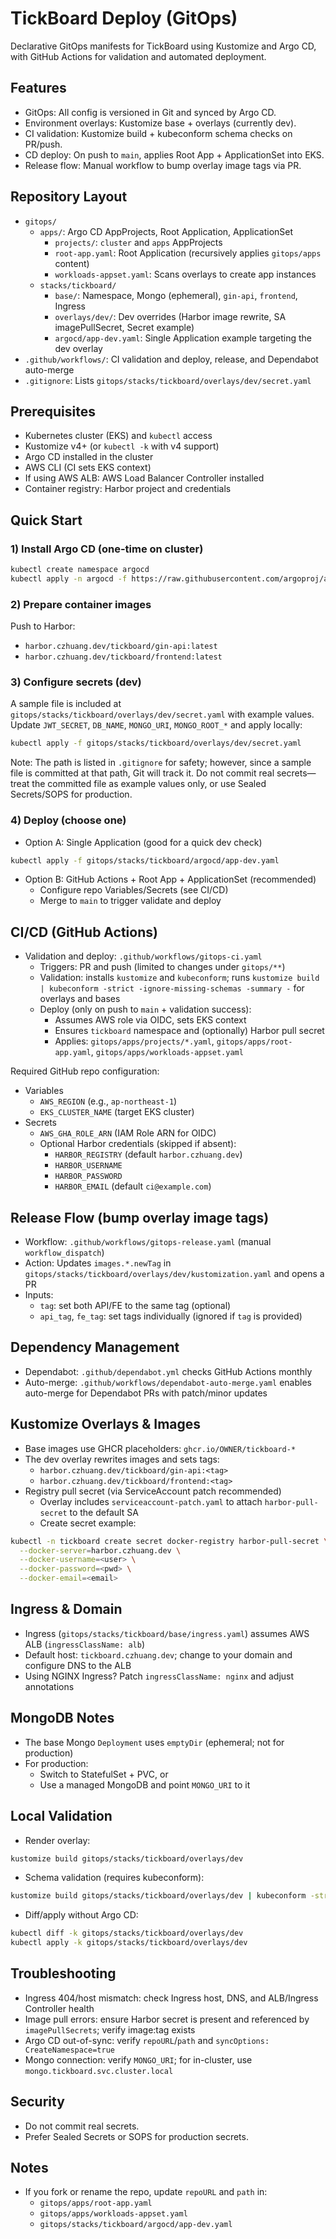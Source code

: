 # TickBoard Deploy (GitOps)

Declarative GitOps manifests for TickBoard using Kustomize and Argo CD, with GitHub Actions for validation and automated deployment.

## Features
- GitOps: All config is versioned in Git and synced by Argo CD.
- Environment overlays: Kustomize base + overlays (currently dev).
- CI validation: Kustomize build + kubeconform schema checks on PR/push.
- CD deploy: On push to `main`, applies Root App + ApplicationSet into EKS.
- Release flow: Manual workflow to bump overlay image tags via PR.

## Repository Layout
- `gitops/`
  - `apps/`: Argo CD AppProjects, Root Application, ApplicationSet
    - `projects/`: `cluster` and `apps` AppProjects
    - `root-app.yaml`: Root Application (recursively applies `gitops/apps` content)
    - `workloads-appset.yaml`: Scans overlays to create app instances
  - `stacks/tickboard/`
    - `base/`: Namespace, Mongo (ephemeral), `gin-api`, `frontend`, Ingress
    - `overlays/dev/`: Dev overrides (Harbor image rewrite, SA imagePullSecret, Secret example)
    - `argocd/app-dev.yaml`: Single Application example targeting the dev overlay
- `.github/workflows/`: CI validation and deploy, release, and Dependabot auto-merge
- `.gitignore`: Lists `gitops/stacks/tickboard/overlays/dev/secret.yaml`

## Prerequisites
- Kubernetes cluster (EKS) and `kubectl` access
- Kustomize v4+ (or `kubectl -k` with v4 support)
- Argo CD installed in the cluster
- AWS CLI (CI sets EKS context)
- If using AWS ALB: AWS Load Balancer Controller installed
- Container registry: Harbor project and credentials

## Quick Start
### 1) Install Argo CD (one-time on cluster)
```bash
kubectl create namespace argocd
kubectl apply -n argocd -f https://raw.githubusercontent.com/argoproj/argo-cd/stable/manifests/install.yaml
```

### 2) Prepare container images
Push to Harbor:
- `harbor.czhuang.dev/tickboard/gin-api:latest`
- `harbor.czhuang.dev/tickboard/frontend:latest`

### 3) Configure secrets (dev)
A sample file is included at `gitops/stacks/tickboard/overlays/dev/secret.yaml` with example values. Update `JWT_SECRET`, `DB_NAME`, `MONGO_URI`, `MONGO_ROOT_*` and apply locally:
```bash
kubectl apply -f gitops/stacks/tickboard/overlays/dev/secret.yaml
```
Note: The path is listed in `.gitignore` for safety; however, since a sample file is committed at that path, Git will track it. Do not commit real secrets—treat the committed file as example values only, or use Sealed Secrets/SOPS for production.

### 4) Deploy (choose one)
- Option A: Single Application (good for a quick dev check)
```bash
kubectl apply -f gitops/stacks/tickboard/argocd/app-dev.yaml
```
- Option B: GitHub Actions + Root App + ApplicationSet (recommended)
  - Configure repo Variables/Secrets (see CI/CD)
  - Merge to `main` to trigger validate and deploy

## CI/CD (GitHub Actions)
- Validation and deploy: `.github/workflows/gitops-ci.yaml`
  - Triggers: PR and push (limited to changes under `gitops/**`)
  - Validation: installs `kustomize` and `kubeconform`; runs `kustomize build | kubeconform -strict -ignore-missing-schemas -summary -` for overlays and bases
  - Deploy (only on push to `main` + validation success):
    - Assumes AWS role via OIDC, sets EKS context
    - Ensures `tickboard` namespace and (optionally) Harbor pull secret
    - Applies: `gitops/apps/projects/*.yaml`, `gitops/apps/root-app.yaml`, `gitops/apps/workloads-appset.yaml`

Required GitHub repo configuration:
- Variables
  - `AWS_REGION` (e.g., `ap-northeast-1`)
  - `EKS_CLUSTER_NAME` (target EKS cluster)
- Secrets
  - `AWS_GHA_ROLE_ARN` (IAM Role ARN for OIDC)
  - Optional Harbor credentials (skipped if absent):
    - `HARBOR_REGISTRY` (default `harbor.czhuang.dev`)
    - `HARBOR_USERNAME`
    - `HARBOR_PASSWORD`
    - `HARBOR_EMAIL` (default `ci@example.com`)

## Release Flow (bump overlay image tags)
- Workflow: `.github/workflows/gitops-release.yaml` (manual `workflow_dispatch`)
- Action: Updates `images.*.newTag` in `gitops/stacks/tickboard/overlays/dev/kustomization.yaml` and opens a PR
- Inputs:
  - `tag`: set both API/FE to the same tag (optional)
  - `api_tag`, `fe_tag`: set tags individually (ignored if `tag` is provided)

## Dependency Management
- Dependabot: `.github/dependabot.yml` checks GitHub Actions monthly
- Auto-merge: `.github/workflows/dependabot-auto-merge.yaml` enables auto-merge for Dependabot PRs with patch/minor updates

## Kustomize Overlays & Images
- Base images use GHCR placeholders: `ghcr.io/OWNER/tickboard-*`
- The dev overlay rewrites images and sets tags:
  - `harbor.czhuang.dev/tickboard/gin-api:<tag>`
  - `harbor.czhuang.dev/tickboard/frontend:<tag>`
- Registry pull secret (via ServiceAccount patch recommended)
  - Overlay includes `serviceaccount-patch.yaml` to attach `harbor-pull-secret` to the default SA
  - Create secret example:
```bash
kubectl -n tickboard create secret docker-registry harbor-pull-secret \
  --docker-server=harbor.czhuang.dev \
  --docker-username=<user> \
  --docker-password=<pwd> \
  --docker-email=<email>
```

## Ingress & Domain
- Ingress (`gitops/stacks/tickboard/base/ingress.yaml`) assumes AWS ALB (`ingressClassName: alb`)
- Default host: `tickboard.czhuang.dev`; change to your domain and configure DNS to the ALB
- Using NGINX Ingress? Patch `ingressClassName: nginx` and adjust annotations

## MongoDB Notes
- The base Mongo `Deployment` uses `emptyDir` (ephemeral; not for production)
- For production:
  - Switch to StatefulSet + PVC, or
  - Use a managed MongoDB and point `MONGO_URI` to it

## Local Validation
- Render overlay:
```bash
kustomize build gitops/stacks/tickboard/overlays/dev
```
- Schema validation (requires kubeconform):
```bash
kustomize build gitops/stacks/tickboard/overlays/dev | kubeconform -strict -ignore-missing-schemas -summary -
```
- Diff/apply without Argo CD:
```bash
kubectl diff -k gitops/stacks/tickboard/overlays/dev
kubectl apply -k gitops/stacks/tickboard/overlays/dev
```

## Troubleshooting
- Ingress 404/host mismatch: check Ingress host, DNS, and ALB/Ingress Controller health
- Image pull errors: ensure Harbor secret is present and referenced by `imagePullSecrets`; verify image:tag exists
- Argo CD out-of-sync: verify `repoURL`/`path` and `syncOptions: CreateNamespace=true`
- Mongo connection: verify `MONGO_URI`; for in-cluster, use `mongo.tickboard.svc.cluster.local`

## Security
- Do not commit real secrets.
- Prefer Sealed Secrets or SOPS for production secrets.

## Notes
- If you fork or rename the repo, update `repoURL` and `path` in:
  - `gitops/apps/root-app.yaml`
  - `gitops/apps/workloads-appset.yaml`
  - `gitops/stacks/tickboard/argocd/app-dev.yaml`

